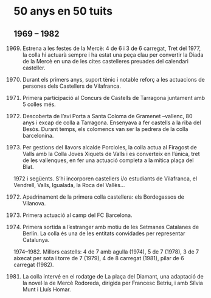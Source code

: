 # 50 anys <span>en 50 tuits<span>

## 1969 – 1982 

1969. Estrena a les festes de la Mercè: 4 de 6 i 3 de 6 carregat,
Tret del 1977, la colla hi actuarà sempre i ha estat una peça clau per convertir la Diada de la Mercè en una de les cites castelleres preuades del calendari casteller.

1969. Durant els primers anys, suport tènic i notable reforç a les actuacions de persones dels Castellers de Vilafranca.

1970. Primera participació al Concurs de Castells de Tarragona juntament amb 5 colles més.

1971. Descoberta de l’avi Porta a Santa Coloma de Gramenet –vallenc, 80 anys i excap de colla a Tarragona. Ensenyava a fer castells a la riba del Besòs. Durant temps, els colomencs van ser la pedrera de la colla barcelonina.

1972. Per gestions del llavors alcalde Porcioles, la colla actua al Firagost de Valls amb la Colla Joves Xiquets de Valls i es converteix en l’única, tret de les vallenques, en fer una actuació completa a la mítica plaça del Blat.

1972 i següents. S’hi incorporen castellers i/o estudiants de Vilafranca, el Vendrell, Valls, Igualada, la Roca del Vallès...

1972. Apadrinament de la primera colla castellera: els Bordegassos de Vilanova. 

1974. Primera actuació al camp del FC Barcelona. 

1978. Primera sortida a l’estranger amb motiu de les Setmanes Catalanes de Berlín. La colla és una de les entitats convidades per representar Catalunya.

1974–1982. Millors castells: 4 de 7 amb agulla (1974), 5 de 7 (1978), 3 de 7 aixecat per sota i torre de 7 (1979), 4 de 8 carregat (1981), pilar de 6 carregat (1982). 

1981. La colla intervé en el rodatge de La plaça del Diamant, una adaptació de la novel·la de Mercè Rodoreda, dirigida per Francesc Betriu, i amb Sílvia Munt i Lluís Homar.
